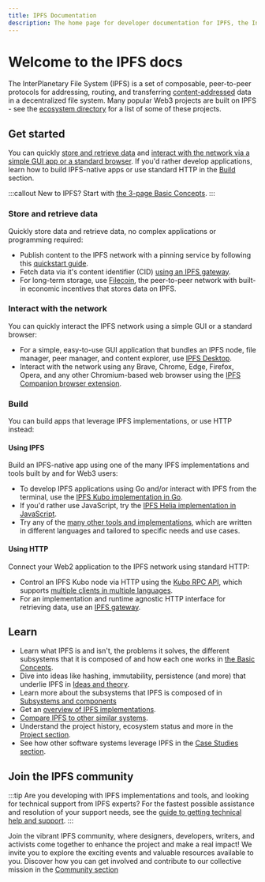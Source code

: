 ```yaml
---
title: IPFS Documentation
description: The home page for developer documentation for IPFS, the InterPlanetary File System.
---
```


# Welcome to the IPFS docs

The InterPlanetary File System (IPFS) is a set of composable, peer-to-peer protocols for addressing, routing, and transferring [content-addressed](concepts/glossary.md#content-addressing) data in a decentralized file system. Many popular Web3 projects are built on IPFS - see the [ecosystem directory](https://ecosystem.ipfs.tech) for a list of some of these projects.

## Get started

You can quickly [store and retrieve data](#store-and-retrieve-data) and [interact with the network via a simple GUI app or a standard browser](#interact-with-the-network). If you'd rather develop applications, learn how to build IPFS-native apps or use standard HTTP in the [Build](#build) section.

:::callout
New to IPFS? Start with
[the 3-page Basic Concepts](./concepts/README.md#learn-the-basics).
:::

### Store and retrieve data

Quickly store data and retrieve data, no complex applications or programming required:

- Publish content to the IPFS network with a pinning service by following this [quickstart guide](./quickstart/publish.md).
- Fetch data via it's <VueCustomTooltip label="An address used to point to data in IPFS, based on the content itself, as opposed to the location." underlined multiline is-medium>content identifier (CID)</VueCustomTooltip> [using an IPFS gateway](./quickstart/retrieve.md#fetching-the-cid-with-an-ipfs-gateway).
- For long-term storage, use [Filecoin](https://docs.filecoin.io/), the peer-to-peer network with built-in economic incentives that stores data on IPFS.

### Interact with the network 

You can quickly interact the IPFS network using a simple GUI or a standard browser:

- For a simple, easy-to-use GUI application that bundles an IPFS node, file manager, peer manager, and content explorer, use [IPFS Desktop](./install/ipfs-desktop.md).
- Interact with the network using any Brave, Chrome, Edge, Firefox, Opera, and any other Chromium-based web browser using the [IPFS Companion browser extension](./install/ipfs-companion.md).

### Build

You can build apps that leverage IPFS implementations, or use HTTP instead:

#### Using IPFS

Build an IPFS-native app using one of the many IPFS <VueCustomTooltip label="Software, written in any programming language, with functionality to process and transmit content-addressed data. Some implementations are optimized for specific use cases or devices, or use different subsystems to handle content-addressed data. There are multiple specififactions in IPFS for handling content-addressed data, and not all implementations implement them." underlined multiline is-medium>implementations</VueCustomTooltip> and tools built by and for Web3 users:

- To develop IPFS applications using Go and/or interact with IPFS from the terminal, use the [IPFS Kubo implementation in Go](./install/command-line.md). 
- If you'd rather use JavaScript, try the [IPFS Helia implementation in JavaScript](https://github.com/ipfs/helia).
- Try any of the [many other tools and implementations](./concepts/ipfs-implementations.md), which are written in different languages and tailored to specific needs and use cases.

#### Using HTTP

Connect your Web2 application to the IPFS network using standard HTTP:

- Control an IPFS Kubo node via HTTP using the [Kubo RPC API](./reference/kubo/rpc.md), which supports [multiple clients in multiple languages](./reference/kubo-rpc-cli.md).
- For an implementation and runtime agnostic HTTP interface for retrieving data, use an [IPFS gateway](./reference/http/gateway.md).

## Learn

- Learn what IPFS is and isn't, the problems it solves, the different subsystems that it is composed of and how each one works in [the Basic Concepts](./concepts/README.md#learn-the-basics).
- Dive into ideas like hashing, immutability, persistence (and more) that underlie IPFS in [Ideas and theory](./concepts/README.md#ideas-and-theory).
- Learn more about the subsystems that IPFS is composed of in [Subsystems and components](./concepts/README.md#subsystems-and-components)
- Get an [overview of IPFS implementations](./concepts/ipfs-implementations.md).
- [Compare IPFS to other similar systems](./concepts/comparisons.md).
- Understand the project history, ecosystem status and more in the [Project section](./project/README.md).
- See how other software systems leverage IPFS in the [Case Studies section](./case-studies/arbol.md).

## Join the IPFS community

:::tip
Are you developing with IPFS implementations and tools, and looking for technical support from IPFS experts? For the fastest possible assistance and resolution of your support needs, see the [guide to getting technical help and support](./community/README.md#get-technical-support-and-help).
:::

Join the vibrant IPFS community, where designers, developers, writers, and activists come together to enhance the project and make a real impact! We invite you to explore the exciting events and valuable resources available to you. Discover how you can get involved and contribute to our collective mission in the [Community section](./community/README.md)
